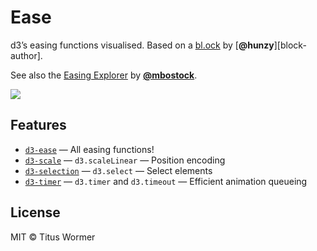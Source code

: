 # Ease

d3’s easing functions visualised.  Based on a [bl.ock][block] by
[**@hunzy**][block-author].

See also the [Easing Explorer][ee] by [**@mbostock**][mb].

[![][cover]][url]

## Features

*   [`d3-ease`](https://github.com/d3/d3-ease#api-reference)
    — All easing functions!
*   [`d3-scale`](https://github.com/d3/d3-scale#api-reference)
    — `d3.scaleLinear`
    — Position encoding
*   [`d3-selection`](https://github.com/d3/d3-selection#api-reference)
    — `d3.select`
    — Select elements
*   [`d3-timer`](https://github.com/d3/d3-timer#api-reference)
    — `d3.timer` and `d3.timeout`
    — Efficient animation queueing

## License

MIT © Titus Wormer

[block]: https://bl.ocks.org/hunzy/9929724

[author]: https://github.com/hunzy

[ee]: https://bl.ocks.org/mbostock/248bac3b8e354a9103c4

[mb]: https://github.com/mbostock

[cover]: preview.png

[url]: https://cmda-fe3.github.io/course-17-18/class-3/ease
